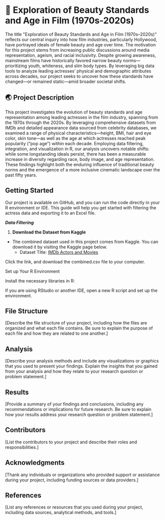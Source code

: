 # :movie_camera: Exploration of Beauty Standards and Age in Film (1970s-2020s)
The title "Exploration of Beauty Standards and Age in Film (1970s–2020s)" reflects our central inquiry into how film industries, particularly Hollywood, have portrayed ideals of female beauty and age over time. The motivation for this project stems from increasing public discussions around media representation, ageism, and racial inclusivity. Despite growing awareness, mainstream films have historically favored narrow beauty norms—prioritizing youth, whiteness, and slim body types. By leveraging big data tools to analyze leading actresses’ physical and demographic attributes across decades, our project seeks to uncover how these standards have changed—or remained static—amid broader societal shifts.

## :earth_asia: Project Description
This project investigates the evolution of beauty standards and age representation among leading actresses in the film industry, spanning from the 1970s through the 2020s. By leveraging comprehensive datasets from IMDb and detailed appearance data sourced from celebrity databases, we examined a range of physical characteristics—height, BMI, hair and eye color, skin tone—as well as the age at which actresses reached peak popularity (“pop age”) within each decade. Employing data filtering, integration, and visualization in R, our analysis uncovers notable shifts: while some longstanding ideals persist, there has been a measurable increase in diversity regarding race, body image, and age representation. These findings highlight both the enduring influence of traditional beauty norms and the emergence of a more inclusive cinematic landscape over the past fifty years.

## Getting Started

Our project is available on GitHub, and you can run the code directly in your R environment or IDE. This guide will help you get started with filtering the actress data and exporting it to an Excel file.

***Data Filtering***
1. **Download the Dataset from Kaggle**
- The combined dataset used in this project comes from Kaggle. You can download it by visiting the Kaggle page below.
     - Dataset Title: [IMDb Actors and Movies](https://www.kaggle.com/datasets/rishabjadhav/imdb-actors-and-movies/data?select=combined.csv)


Click the link, and download the combined.csv file to your computer.

Set up Your R Environment


Install the necessary libraries in R:


If you are using RStudio or another IDE, open a new R script and set up the environment.


## File Structure

[Describe the file structure of your project, including how the files are organized and what each file contains. Be sure to explain the purpose of each file and how they are related to one another.]

## Analysis

[Describe your analysis methods and include any visualizations or graphics that you used to present your findings. Explain the insights that you gained from your analysis and how they relate to your research question or problem statement.]

## Results

[Provide a summary of your findings and conclusions, including any recommendations or implications for future research. Be sure to explain how your results address your research question or problem statement.]

## Contributors

[List the contributors to your project and describe their roles and responsibilities.]

## Acknowledgments

[Thank any individuals or organizations who provided support or assistance during your project, including funding sources or data providers.]

## References

[List any references or resources that you used during your project, including data sources, analytical methods, and tools.]

